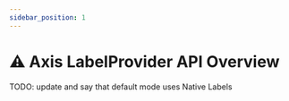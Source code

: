 ```yaml
---
sidebar_position: 1
---
```


# ⚠️ Axis LabelProvider API Overview

TODO: update and say that default mode uses Native Labels
